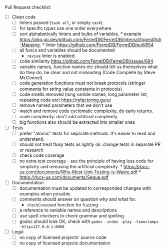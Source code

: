 
Pull Request checklist:
- [ ] Clean code
  - [ ] linters passed (`task all`, or simply `task`).
  - [ ] for specific types use one order everywhere.
  - [ ] sort alphabetically linters and bulks of variables,
        * example https://pkg.go.dev/github.com/FerretDB/FerretDB/internal/types#hdr-Mapping.
        * linter https://github.com/FerretDB/FerretDB/pull/654
  - [ ] all funcs and variables should be documented
       * `revive` linter is enabled.
  - [ ] code similarity https://github.com/FerretDB/FerretDB/issues/694.
  - [ ] variable names, function names etc should tell us themselves what do they do, be clear and not misleading (Code Complete by Steve McConnel)
  - [ ] code generation functions must not break protocols (stringer comments for string value constants in protocols)
  - [ ] code smells removed (long varible names, long parameter list, repeating code etc) https://refactoring.guru/
  - [ ] remove named parameters that we don't use
  - [ ] watch and remove code cyclomatic complexity, do early returns.
  - [ ] code complexity: don't add artificial complexity.
  - [ ] big functions also should be extracted into smaller ones
- [ ] Tests
  - [ ] prefer "atomic" tests for separate methods. It's easier to read and understand.
  - [ ] should not treat fluky tests as lightly ok: change tests in separate PR or research
  - [ ] check code coverage
  - [ ] no extra test coverage - see the principle of having less code for simplicity and removing the artificial complexity.
        * https://rbcs-us.com/documents/Why-Most-Unit-Testing-is-Waste.pdf
        * https://rbcs-us.com/documents/Segue.pdf
- [ ] Documentation
  - [ ] documentation must be updated to corresponded changes with examples when possible.
  - [ ] comments should answer on question why and what for.
       * `checkConsumed` function for fuzzing
  - [ ] a reference to variable names and descriptions
  - [ ] use spell-checkers to check grammar and spelling.
  - [ ] godoc should look OK, check with `godoc -index -play -timestamps -http=127.0.0.1:6060`
- [ ] Legal
  - [ ] no copy of licensed projects' source code
  - [ ] no copy of licensed projects documentation